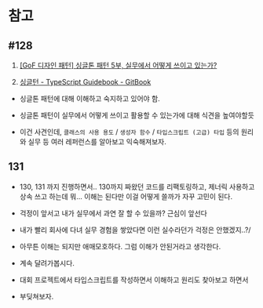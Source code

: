 
# 참고

## #128 
1. [[GoF 디자인 패턴] 싱글톤 패턴 5부, 실무에서 어떻게 쓰이고 있는가?](https://www.youtube.com/watch?v=bAYGNP-FevQ&ab_channel=%EB%B0%B1%EA%B8%B0%EC%84%A0)

2. [싱글턴 - TypeScript Guidebook - GitBook](https://yamoo9.gitbook.io/typescript/classes/singleton)

- 싱글톤 패턴에 대해 이해하고 숙지하고 있어야 함.
- 싱글톤 패턴이 실무에서 어떻게 쓰이고 활용할 수 있는가에 대해 식견을 높여야할듯

- 이건 사견인데, `클래스의 사용 용도` / `생성자 함수` / `타입스크립트 (고급) 타입` 등의 원리와 실무 등 여러 레퍼런스를 알아보고 익숙해져보자.

## 131

- 130, 131 까지 진행하면서.. 130까지 짜왔던 코드를 리팩토링하고, 제너릭 사용하고 상속 쓰고 하는데 뭐... 이해는 된다만 이걸 어떻게 쓸까가 자꾸 고민이 된다.
- 걱정이 앞서고 내가 실무에서 과연 잘 할 수 있을까? 근심이 앞선다
- 내가 빨리 회사에 다녀 실무 경험을 쌓았다면 이런 실수라던가 걱정은 안했겠지..?/

- 아무튼 이해는 되지만 애매모호하다. 그럼 이해가 안된거라고 생각한다.
- 계속 달려가봅시다.
- 대회 프로젝트에서 타입스크립트를 작성하면서 이해하고 원리도 찾아보고 하면서
- 부딪쳐보자.